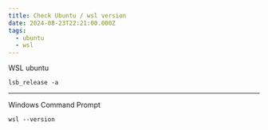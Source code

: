 ```yaml
---
title: Check Ubuntu / wsl version
date: 2024-08-23T22:21:00.000Z
tags:
  - ubuntu
  - wsl
---
```

WSL ubuntu
```
lsb_release -a
```

---

Windows Command Prompt

```
wsl --version
```
